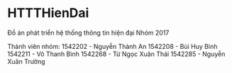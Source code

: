 # HTTTHienDai
Đồ án phát triển hệ thống thông tin hiện đại Nhóm 2017

Thành viên nhóm:
1542202 - Nguyễn Thành An
1542208 - Bùi Huy Bình
1542211 - Võ Thanh Bình
1542268 - Từ Ngọc Xuân Thái
1542285 - Nguyễn Xuân Trường

